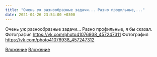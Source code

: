 ```yaml
---
title: "Очень уж разнообразные задачи... Разно профильные,..."
date: 2021-04-26 23:54:00 +0300
---
```


Очень уж разнообразные задачи... Разно профильные, я бы сказал.
Фотография
https://vk.com/photo41076938_457247311
Фотография
https://vk.com/photo41076938_457247312

[Вложение](https://vk.com/photo41076938_457247311)
[Вложение](https://vk.com/photo41076938_457247312)
